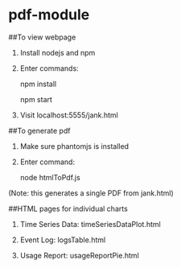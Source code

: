 # pdf-module

##To view webpage

1. Install nodejs and npm

2. Enter commands:

    npm install

    npm start

3. Visit localhost:5555/jank.html


##To generate pdf

1. Make sure phantomjs is installed

2. Enter command:

    node htmlToPdf.js
    
(Note: this generates a single PDF from jank.html)


##HTML pages for individual charts

1. Time Series Data: timeSeriesDataPlot.html

2. Event Log: logsTable.html

3. Usage Report: usageReportPie.html

  

